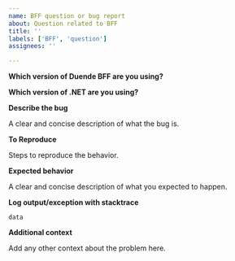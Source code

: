 ```yaml
---
name: BFF question or bug report
about: Question related to BFF
title: ''
labels: ['BFF', 'question']
assignees: ''

---
```


**Which version of Duende BFF are you using?**

**Which version of .NET are you using?**

**Describe the bug**

A clear and concise description of what the bug is.

**To Reproduce**

Steps to reproduce the behavior.

**Expected behavior**

A clear and concise description of what you expected to happen.

**Log output/exception with stacktrace**

```
data
```

**Additional context**

Add any other context about the problem here.
